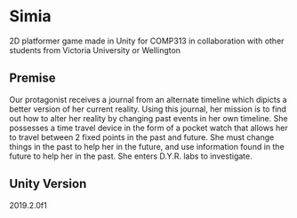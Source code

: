 # Simia

2D platformer game made in Unity for COMP313 in collaboration with other students from Victoria University or Wellington

## Premise

Our protagonist receives a journal from an alternate timeline which dipicts a better version of her current reality. 
Using this journal, her mission is to find out how to alter her reality by changing past events in her own timeline. 
She possesses a time travel device in
the form of a pocket watch that allows her to travel between 2 fixed points in the past and future.
She must change things in the past to help her in the future, and use information found in the future
to help her in the past. She enters D.Y.R. labs to investigate. 

## Unity Version 

2019.2.0f1




